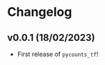 # Changelog

<!--next-version-placeholder-->

## v0.0.1 (18/02/2023)

- First release of `pycounts_tf`!